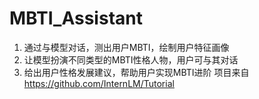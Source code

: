 # MBTI_Assistant
1. 通过与模型对话，测出用户MBTI，绘制用户特征画像
2. 让模型扮演不同类型的MBTI性格人物，用户可与其对话
3. 给出用户性格发展建议，帮助用户实现MBTI进阶
项目来自 https://github.com/InternLM/Tutorial
